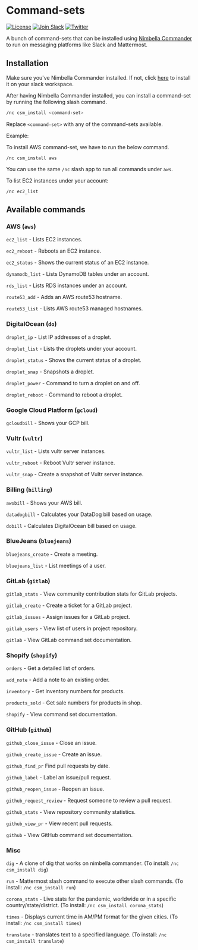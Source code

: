 # Command-sets

[![License](https://img.shields.io/badge/license-Apache--2.0-blue.svg)](http://www.apache.org/licenses/LICENSE-2.0)
[![Join Slack](https://img.shields.io/badge/join-slack-9B69A0.svg)](https://nimbella-community.slack.com/)
[![Twitter](https://img.shields.io/twitter/follow/nimbella.svg?style=social&logo=twitter)](https://twitter.com/intent/follow?screen_name=nimbella)

A bunch of command-sets that can be installed using [Nimbella Commander](https://nimbella.com/product/commander) to run on messaging platforms like Slack and Mattermost.

## Installation

Make sure you've Nimbella Commander installed. If not, click [here](https://slack.com/oauth/authorize?client_id=876870346995.892105847680&scope=commands) to install it on your slack workspace.

After having Nimbella Commander installed, you can install a command-set by running the following slash command.

```sh
/nc csm_install <command-set>
```

Replace `<command-set>` with any of the command-sets available.

Example:

To install AWS command-set, we have to run the below command.

```
/nc csm_install aws
```

You can use the same `/nc` slash app to run all commands under `aws`.

To list EC2 instances under your account:

```
/nc ec2_list
```

## Available commands

### AWS (`aws`)

`ec2_list` - Lists EC2 instances.

`ec2_reboot` - Reboots an EC2 instance.

`ec2_status` - Shows the current status of an EC2 instance.

`dynamodb_list` - Lists DynamoDB tables under an account.

`rds_list` - Lists RDS instances under an account.

`route53_add` - Adds an AWS route53 hostname.

`route53_list` - Lists AWS route53 managed hostnames.

### DigitalOcean (`do`)

`droplet_ip` - List IP addresses of a droplet.

`droplet_list` - Lists the droplets under your account.

`droplet_status` - Shows the current status of a droplet.

`droplet_snap` - Snapshots a droplet.

`droplet_power` - Command to turn a droplet on and off.

`droplet_reboot` - Command to reboot a droplet.

### Google Cloud Platform (`gcloud`)

`gcloudbill` - Shows your GCP bill.

### Vultr (`vultr`)

`vultr_list` - Lists vultr server instances.

`vultr_reboot` - Reboot Vultr server instance.

`vultr_snap` - Create a snapshot of Vultr server instance.

### Billing (`billing`)

`awsbill` - Shows your AWS bill.

`datadogbill` - Calculates your DataDog bill based on usage.

`dobill` - Calculates DigitalOcean bill based on usage.

### BlueJeans (`bluejeans`)

`bluejeans_create` - Create a meeting.

`bluejeans_list` - List meetings of a user.

### GitLab (`gitlab`)

`gitlab_stats` - View community contribution stats for GitLab projects.

`gitlab_create` - Create a ticket for a GitLab project.

`gitlab_issues` - Assign issues for a GitLab project.

`gitlab_users` - View list of users in project repository.

`gitlab` - View GitLab command set documentation.

### Shopify (`shopify`)

`orders` - Get a detailed list of orders.

`add_note` - Add a note to an existing order.

`inventory` - Get inventory numbers for products.

`products_sold` - Get sale numbers for products in shop.

`shopify` - View command set documentation.

### GitHub (`github`)

`github_close_issue` - Close an issue.

`github_create_issue` - Create an issue.

`github_find_pr` Find pull requests by date.

`github_label` - Label an issue/pull request.

`github_reopen_issue` - Reopen an issue.

`github_request_review` - Request someone to review a pull request.

`github_stats` - View repository community statistics.

`github_view_pr` - View recent pull requests.

`github` - View GitHub command set documentation.

### Misc

`dig` - A clone of dig that works on nimbella commander. (To install: `/nc csm_install dig`)

`run` - Mattermost slash command to execute other slash commands. (To install: `/nc csm_install run`)

`corona_stats` - Live stats for the pandemic, worldwide or in a specific country/state/district. (To install: `/nc csm_install corona_stats`)

`times` - Displays current time in AM/PM format for the given cities.  (To install: `/nc csm_install times`)

`translate` - translates text to a specified language.  (To install: `/nc csm_install translate`)
